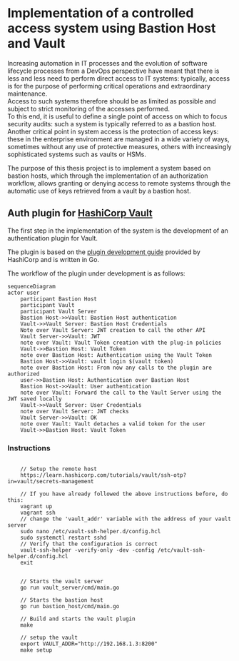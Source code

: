 # Implementation of a controlled access system using Bastion Host and Vault
Increasing automation in IT processes and the evolution of software lifecycle processes from a DevOps perspective have meant that there is less and less need to perform direct access to IT systems: typically, access is for the purpose of performing critical operations and extraordinary maintenance.  
Access to such systems therefore should be as limited as possible and subject to strict monitoring of the accesses performed.  
To this end, it is useful to define a single point of access on which to focus security audits: such a system is typically referred to as a bastion host.  
Another critical point in system access is the protection of access keys: these in the enterprise environment are managed in a wide variety of ways, sometimes without any use of protective measures, others with increasingly sophisticated systems such as vaults or HSMs.

The purpose of this thesis project is to implement a system based on bastion hosts, which through the implementation of an authorization workflow, allows granting or denying access to remote systems through the automatic use of keys retrieved from a vault by a bastion host.

## Auth plugin for [HashiCorp Vault](https://www.vaultproject.io/)
The first step in the implementation of the system is the development of an authentication plugin for Vault.

The plugin is based on the [plugin development guide](https://www.vaultproject.io/docs/internals/plugins.html) provided by HashiCorp and is written in Go.

The workflow of the plugin under development is as follows:
```mermaid
sequenceDiagram
actor user
    participant Bastion Host
    participant Vault
    participant Vault Server
    Bastion Host->>Vault: Bastion Host authentication
    Vault->>Vault Server: Bastion Host Credentials
    Note over Vault Server: JWT creation to call the other API
    Vault Server->>Vault: JWT 
    note over Vault: Vault Token creation with the plug-in policies
    Vault->>Bastion Host: Vault Token 
    note over Bastion Host: Authentication using the Vault Token
    Bastion Host->>Vault: vault login $(vault token)
    note over Bastion Host: From now any calls to the plugin are authorized
    user->>Bastion Host: Authentication over Bastion Host
    Bastion Host->>Vault: User authentication
    note over Vault: Forward the call to the Vault Server using the JWT saved locally
    Vault->>Vault Server: User Credentials
    note over Vault Server: JWT checks
    Vault Server->>Vault: OK
    note over Vault: Vault detaches a valid token for the user
    Vault->>Bastion Host: Vault Token
```

### Instructions
```

    // Setup the remote host
    https://learn.hashicorp.com/tutorials/vault/ssh-otp?in=vault/secrets-management

    // If you have already followed the above instructions before, do this:
    vagrant up
    vagrant ssh
    // change the 'vault_addr' variable with the address of your vault server
    sudo nano /etc/vault-ssh-helper.d/config.hcl
    sudo systemctl restart sshd
    // Verify that the configuration is correct
    vault-ssh-helper -verify-only -dev -config /etc/vault-ssh-helper.d/config.hcl
    exit


    // Starts the vault server
    go run vault_server/cmd/main.go

    // Starts the bastion host
    go run bastion_host/cmd/main.go

    // Build and starts the vault plugin
    make

    // setup the vault
    export VAULT_ADDR="http://192.168.1.3:8200"
    make setup

```
